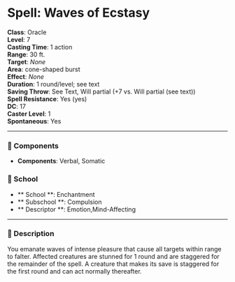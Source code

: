 
# Spell: Waves of Ecstasy
**Class**: Oracle  
**Level**: 7  
**Casting Time**: 1 action  
**Range**: 30 ft.  
**Target**: _None_  
**Area**: cone-shaped burst  
**Effect**: _None_  
**Duration**: 1 round/level; see text  
**Saving Throw**: See Text, Will partial (+7 vs. Will partial (see text))  
**Spell Resistance**: Yes (yes)  
**DC**: 17  
**Caster Level**: 1  
**Spontaneous**: Yes

---

### 🔮 Components
- **Components**: Verbal, Somatic

### 🏫 School
- ** School **: Enchantment
- ** Subschool **: Compulsion
- ** Descriptor **: Emotion,Mind-Affecting
---

### 📜 Description
You emanate waves of intense pleasure that cause all targets within range to falter. Affected creatures are stunned for 1 round and are staggered for the remainder of the spell. A creature that makes its save is staggered for the first round and can act normally thereafter.
